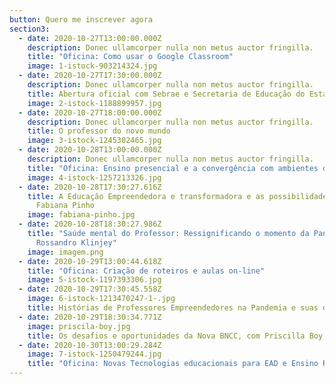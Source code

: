 ```yaml
---
button: Quero me inscrever agora
section3:
  - date: 2020-10-27T13:00:00.000Z
    description: Donec ullamcorper nulla non metus auctor fringilla.
    title: "Oficina: Como usar o Google Classroom"
    image: 1-istock-903214324.jpg
  - date: 2020-10-27T17:30:00.000Z
    description: Donec ullamcorper nulla non metus auctor fringilla.
    title: Abertura oficial com Sebrae e Secretaria de Educação do Estado da Bahia
    image: 2-istock-1188899957.jpg
  - date: 2020-10-27T18:00:00.000Z
    description: Donec ullamcorper nulla non metus auctor fringilla.
    title: O professor do novo mundo
    image: 3-istock-1245302465.jpg
  - date: 2020-10-28T13:00:00.000Z
    description: Donec ullamcorper nulla non metus auctor fringilla.
    title: "Oficina: Ensino presencial e a convergência com ambientes digitais"
    image: 4-istock-1257213326.jpg
  - date: 2020-10-28T17:30:27.616Z
    title: A Educação Empreendedora e transformadora e as possibilidades do CER, com
      Fabiana Pinho
    image: fabiana-pinho.jpg
  - date: 2020-10-28T18:30:27.986Z
    title: "Saúde mental do Professor: Ressignificando o momento da Pandemia, com
      Rossandro Klinjey"
    image: imagem.png
  - date: 2020-10-29T13:00:44.618Z
    title: "Oficina: Criação de roteiros e aulas on-line"
    image: 5-istock-1197393306.jpg
  - date: 2020-10-29T17:30:45.558Z
    image: 6-istock-1213470247-1-.jpg
    title: Histórias de Professores Empreendedores na Pandemia e suas dores e alegrias
  - date: 2020-10-29T18:30:34.771Z
    image: priscila-boy.jpg
    title: Os desafios e oportunidades da Nova BNCC, com Priscilla Boy
  - date: 2020-10-30T13:00:29.284Z
    image: 7-istock-1250479244.jpg
    title: "Oficina: Novas Tecnologias educacionais para EAD e Ensino Remoto"
---
```

